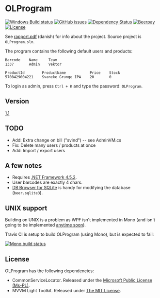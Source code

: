 OLProgram
=========

[![Windows Build status](https://img.shields.io/appveyor/ci/NicolaiSoeborg/02350-Projekt/master.svg?label=Windows%20build)](https://ci.appveyor.com/project/NicolaiSoeborg/02350-projekt/)
[![GitHub issues](https://img.shields.io/github/issues/NicolaiSoeborg/02350-Projekt.svg)](issues)
[![Dependency Status](https://dependencyci.com/github/NicolaiSoeborg/02350-Projekt/badge)](https://dependencyci.com/github/NicolaiSoeborg/02350-Projekt)
[![Beerpay](https://beerpay.io/NicolaiSoeborg/02350-Projekt/badge.svg?style=flat)](https://beerpay.io/NicolaiSoeborg/02350-Projekt)
[![License](https://img.shields.io/badge/License-Beerware-blue.svg)](LICENSE)

See [rapport.pdf](rapport.pdf) (danish) for info about the project.
Source project is `OLProgram.sln`.

The program contains the following default users and products:

```
Barcode    Name     Team
1337       Admin    Vektor
```

```
ProductId        ProductName           Price    Stock
5708429004221    Svaneke Grunge IPA    20       0
```

To login as admin, press `Ctrl + K` and type the password: `OLProgram`.

## Version
[1.1](https://github.com/NicolaiSoeborg/02350-Projekt/releases/)

## TODO
 - Add: Extra change on bill ("svind") -- see AdminVM.cs
 - Fix: Delete many users / products at once
 - Add: Import / export users

## A few notes
 - Requires [.NET Framework 4.5.2](https://www.microsoft.com/en-us/download/details.aspx?id=42642).
 - User barcodes are exactly 4 chars.
 - [DB Browser for SQLite](http://sqlitebrowser.org/) is handy for modifying the database (`beer.sqlite3`).

## UNIX support
Building on UNIX is a problem as WPF isn't implemented in Mono (and isn't going to be implemented [anytime soon](http://www.mono-project.com/docs/gui/wpf/)).

Travis CI is setup to build OLProgram (using Mono), but is expected to fail:

  [![Mono build status](https://img.shields.io/travis/NicolaiSoeborg/02350-Projekt/master.svg?label=Mono%20build)](https://travis-ci.org/NicolaiSoeborg/02350-Projekt)


## License
OLProgram has the following dependencies:
 * CommonServiceLocator. Released under the [Microsoft Public License (Ms-PL)](/LICENSE.Ms-PL).
 * MVVM Light Toolkit. Released under [The MIT License](/LICENSE.MIT).
